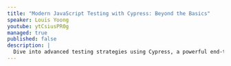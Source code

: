 ```yaml
---
title: "Modern JavaScript Testing with Cypress: Beyond the Basics"
speaker: Louis Yoong
youtube: ytCsiusPR0g
managed: true
published: false
description: |
  Dive into advanced testing strategies using Cypress, a powerful end-to-end testing framework for modern JavaScript applications. This session will explore how to leverage Cypress for more than just basic tests, showcasing advanced techniques, real-world examples, and best practices. Learn how to create custom commands, perform comprehensive API and component testing, and integrate Cypress into CI/CD pipelines to ensure your JavaScript applications are robust and reliable. Perfect for developers looking to elevate their testing game and ensure high-quality software delivery.
---
```

